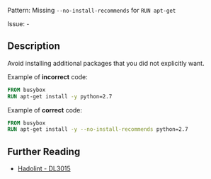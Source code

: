 Pattern: Missing `--no-install-recommends` for `RUN apt-get`

Issue: -

## Description

Avoid installing additional packages that you did not explicitly want.

Example of **incorrect** code:

```dockerfile
FROM busybox
RUN apt-get install -y python=2.7
```

Example of **correct** code:

```dockerfile
FROM busybox
RUN apt-get install -y --no-install-recommends python=2.7
```

## Further Reading

* [Hadolint - DL3015](https://github.com/hadolint/hadolint/wiki/DL3015)
